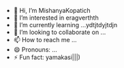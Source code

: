 - 👋 Hi, I’m MishanyaKopatich
- 👀 I’m interested in eragverthth
- 🌱 I’m currently learning ...ydtjtdyjtdjn
- 💞️ I’m looking to collaborate on ...
- 📫 How to reach me ...
- 😄 Pronouns: ...
- ⚡ Fun fact: yamakasi|||)
<!---
MishanyaKopatich/MishanyaKopatich is a ✨ special ✨ repository because its `README.md` (this file) appears on your GitHub profile.
You can click the Preview link to take a look at your changes.
